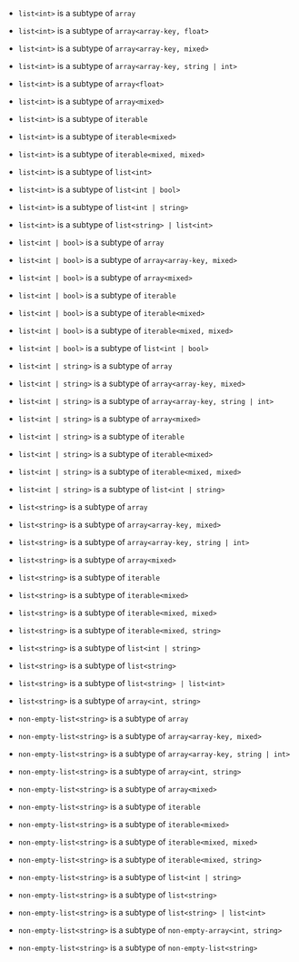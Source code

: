 - `list<int>` is a subtype of `array`
- `list<int>` is a subtype of `array<array-key, float>`
- `list<int>` is a subtype of `array<array-key, mixed>`
- `list<int>` is a subtype of `array<array-key, string | int>`
- `list<int>` is a subtype of `array<float>`
- `list<int>` is a subtype of `array<mixed>`
- `list<int>` is a subtype of `iterable`
- `list<int>` is a subtype of `iterable<mixed>`
- `list<int>` is a subtype of `iterable<mixed, mixed>`
- `list<int>` is a subtype of `list<int>`
- `list<int>` is a subtype of `list<int | bool>`
- `list<int>` is a subtype of `list<int | string>`
- `list<int>` is a subtype of `list<string> | list<int>`

- `list<int | bool>` is a subtype of `array`
- `list<int | bool>` is a subtype of `array<array-key, mixed>`
- `list<int | bool>` is a subtype of `array<mixed>`
- `list<int | bool>` is a subtype of `iterable`
- `list<int | bool>` is a subtype of `iterable<mixed>`
- `list<int | bool>` is a subtype of `iterable<mixed, mixed>`
- `list<int | bool>` is a subtype of `list<int | bool>`

- `list<int | string>` is a subtype of `array`
- `list<int | string>` is a subtype of `array<array-key, mixed>`
- `list<int | string>` is a subtype of `array<array-key, string | int>`
- `list<int | string>` is a subtype of `array<mixed>`
- `list<int | string>` is a subtype of `iterable`
- `list<int | string>` is a subtype of `iterable<mixed>`
- `list<int | string>` is a subtype of `iterable<mixed, mixed>`
- `list<int | string>` is a subtype of `list<int | string>`

- `list<string>` is a subtype of `array`
- `list<string>` is a subtype of `array<array-key, mixed>`
- `list<string>` is a subtype of `array<array-key, string | int>`
- `list<string>` is a subtype of `array<mixed>`
- `list<string>` is a subtype of `iterable`
- `list<string>` is a subtype of `iterable<mixed>`
- `list<string>` is a subtype of `iterable<mixed, mixed>`
- `list<string>` is a subtype of `iterable<mixed, string>`
- `list<string>` is a subtype of `list<int | string>`
- `list<string>` is a subtype of `list<string>`
- `list<string>` is a subtype of `list<string> | list<int>`
- `list<string>` is a subtype of `array<int, string>`

- `non-empty-list<string>` is a subtype of `array`
- `non-empty-list<string>` is a subtype of `array<array-key, mixed>`
- `non-empty-list<string>` is a subtype of `array<array-key, string | int>`
- `non-empty-list<string>` is a subtype of `array<int, string>`
- `non-empty-list<string>` is a subtype of `array<mixed>`
- `non-empty-list<string>` is a subtype of `iterable`
- `non-empty-list<string>` is a subtype of `iterable<mixed>`
- `non-empty-list<string>` is a subtype of `iterable<mixed, mixed>`
- `non-empty-list<string>` is a subtype of `iterable<mixed, string>`
- `non-empty-list<string>` is a subtype of `list<int | string>`
- `non-empty-list<string>` is a subtype of `list<string>`
- `non-empty-list<string>` is a subtype of `list<string> | list<int>`
- `non-empty-list<string>` is a subtype of `non-empty-array<int, string>`
- `non-empty-list<string>` is a subtype of `non-empty-list<string>`
